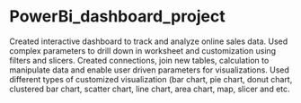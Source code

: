 # PowerBi_dashboard_project

Created interactive dashboard to track and analyze online sales data.
Used complex parameters to drill down in worksheet and customization using filters and slicers.
Created connections, join new tables, calculation to manipulate data and enable user driven parameters for visualizations.
Used different types of customized visualization (bar chart, pie chart, donut chart, clustered bar chart, scatter chart, line chart, area chart, map, slicer and etc.

